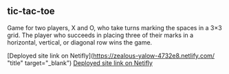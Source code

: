 ## tic-tac-toe

Game for two players, X and O, who take turns marking the spaces in a 3×3 grid. 
The player who succeeds in placing three of their marks in a horizontal, vertical, or diagonal row wins the game.

[Deployed site link on Netifly](https://zealous-yalow-4732e8.netlify.com/ "title" target="_blank")
<a href="https://zealous-yalow-4732e8.netlify.com/" target="_blank">Deployed site link on Netifly</a>

